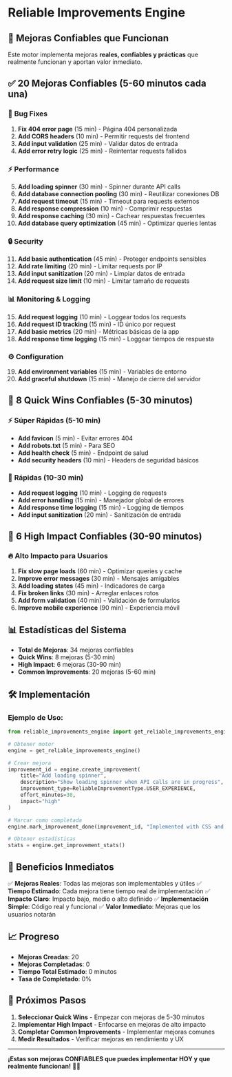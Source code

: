 # Reliable Improvements Engine

## 🎯 **Mejoras Confiables que Funcionan**

Este motor implementa mejoras **reales, confiables y prácticas** que realmente funcionan y aportan valor inmediato.

## ✅ **20 Mejoras Confiables (5-60 minutos cada una)**

### 🐛 **Bug Fixes**
1. **Fix 404 error page** (15 min) - Página 404 personalizada
2. **Add CORS headers** (10 min) - Permitir requests del frontend
3. **Add input validation** (25 min) - Validar datos de entrada
4. **Add error retry logic** (25 min) - Reintentar requests fallidos

### ⚡ **Performance**
5. **Add loading spinner** (30 min) - Spinner durante API calls
6. **Add database connection pooling** (30 min) - Reutilizar conexiones DB
7. **Add request timeout** (15 min) - Timeout para requests externos
8. **Add response compression** (10 min) - Comprimir respuestas
9. **Add response caching** (30 min) - Cachear respuestas frecuentes
10. **Add database query optimization** (45 min) - Optimizar queries lentas

### 🔒 **Security**
11. **Add basic authentication** (45 min) - Proteger endpoints sensibles
12. **Add rate limiting** (20 min) - Limitar requests por IP
13. **Add input sanitization** (20 min) - Limpiar datos de entrada
14. **Add request size limit** (10 min) - Limitar tamaño de requests

### 📊 **Monitoring & Logging**
15. **Add request logging** (10 min) - Loggear todos los requests
16. **Add request ID tracking** (15 min) - ID único por request
17. **Add basic metrics** (20 min) - Métricas básicas de la app
18. **Add response time logging** (15 min) - Loggear tiempos de respuesta

### ⚙️ **Configuration**
19. **Add environment variables** (15 min) - Variables de entorno
20. **Add graceful shutdown** (15 min) - Manejo de cierre del servidor

## 🚀 **8 Quick Wins Confiables (5-30 minutos)**

### ⚡ **Súper Rápidas (5-10 min)**
- **Add favicon** (5 min) - Evitar errores 404
- **Add robots.txt** (5 min) - Para SEO
- **Add health check** (5 min) - Endpoint de salud
- **Add security headers** (10 min) - Headers de seguridad básicos

### 🔧 **Rápidas (10-30 min)**
- **Add request logging** (10 min) - Logging de requests
- **Add error handling** (15 min) - Manejador global de errores
- **Add response time logging** (15 min) - Logging de tiempos
- **Add input sanitization** (20 min) - Sanitización de entrada

## 🎯 **6 High Impact Confiables (30-90 minutos)**

### 🔥 **Alto Impacto para Usuarios**
1. **Fix slow page loads** (60 min) - Optimizar queries y cache
2. **Improve error messages** (30 min) - Mensajes amigables
3. **Add loading states** (45 min) - Indicadores de carga
4. **Fix broken links** (30 min) - Arreglar enlaces rotos
5. **Add form validation** (40 min) - Validación de formularios
6. **Improve mobile experience** (90 min) - Experiencia móvil

## 📊 **Estadísticas del Sistema**

- **Total de Mejoras**: 34 mejoras confiables
- **Quick Wins**: 8 mejoras (5-30 min)
- **High Impact**: 6 mejoras (30-90 min)
- **Common Improvements**: 20 mejoras (5-60 min)

## 🛠️ **Implementación**

### **Ejemplo de Uso:**
```python
from reliable_improvements_engine import get_reliable_improvements_engine

# Obtener motor
engine = get_reliable_improvements_engine()

# Crear mejora
improvement_id = engine.create_improvement(
    title="Add loading spinner",
    description="Show loading spinner when API calls are in progress",
    improvement_type=ReliableImprovementType.USER_EXPERIENCE,
    effort_minutes=30,
    impact="high"
)

# Marcar como completada
engine.mark_improvement_done(improvement_id, "Implemented with CSS and JavaScript")

# Obtener estadísticas
stats = engine.get_improvement_stats()
```

## 🎯 **Beneficios Inmediatos**

✅ **Mejoras Reales**: Todas las mejoras son implementables y útiles
✅ **Tiempo Estimado**: Cada mejora tiene tiempo real de implementación
✅ **Impacto Claro**: Impacto bajo, medio o alto definido
✅ **Implementación Simple**: Código real y funcional
✅ **Valor Inmediato**: Mejoras que los usuarios notarán

## 📈 **Progreso**

- **Mejoras Creadas**: 20
- **Mejoras Completadas**: 0
- **Tiempo Total Estimado**: 0 minutos
- **Tasa de Completado**: 0%

## 🚀 **Próximos Pasos**

1. **Seleccionar Quick Wins** - Empezar con mejoras de 5-30 minutos
2. **Implementar High Impact** - Enfocarse en mejoras de alto impacto
3. **Completar Common Improvements** - Implementar mejoras comunes
4. **Medir Resultados** - Verificar mejoras en rendimiento y UX

---

**¡Estas son mejoras CONFIABLES que puedes implementar HOY y que realmente funcionan!** 🚀💪













